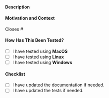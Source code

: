 <!-- Provide a brief summary of your changes in the Title above -->

#### Description
<!-- Describe your changes in detail -->

#### Motivation and Context
<!-- Why is this change required? What problem does it solve? -->
<!-- If it fixes an open issue, please link to the issue here. -->
Closes #

#### How Has This Been Tested?
<!-- Please describe in detail how you tested your changes. -->
<!-- Include details of your testing environment, tests ran to see how -->
<!-- your change affects other areas of the code, etc. -->
<!-- If you ran a nox session for example -->
- [ ] I have tested using **MacOS**
- [ ] I have tested using **Linux**
- [ ] I have tested using **Windows**

#### Checklist
<!-- Go over all the following points, and put an `x` in all the boxes that apply. -->
<!-- If you're unsure about any of these, don't hesitate to ask. We're here to help! -->
- [ ] I have updated the documentation if needed.
- [ ] I have updated the tests if needed.
